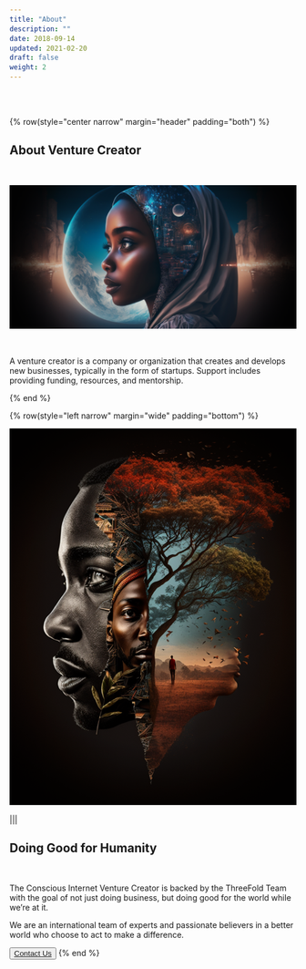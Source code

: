 ```yaml
---
title: "About"
description: ""
date: 2018-09-14
updated: 2021-02-20
draft: false
weight: 2
---
```


<div class="container mx-auto">
<br>

<br>

{% row(style="center narrow" margin="header" padding="both") %}

## About Venture Creator

<br>

![image](img/experience.png#large#mx-auto)

<br>


A venture creator is a company or organization that creates and develops new businesses, typically in the form of startups. Support includes providing funding, resources, and mentorship.

{% end %}

<!-- section 1 (co-found) -->


{% row(style="left narrow" margin="wide" padding="bottom") %}

![image](img/humanity.png)

|||

## Doing Good for Humanity

<br>

The Conscious Internet Venture Creator is backed by the ThreeFold Team with the goal of not just doing business, but doing good for the world while we’re at it. 

We are an international team of experts and passionate believers in a better world who choose to act to make a difference.

<button><a href = "mailto: info@threefold.io">Contact Us</a></BUTTON>
{% end %}



</div>


